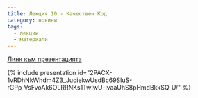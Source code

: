 ```yaml
---
title: Лекция 10 - Качествен Код
category: новини
tags:
  - лекции
  - материали
---
```


[Линк към презентацията](https://drive.google.com/open?id=1Kpbusq1S92SXxzZWGvmvxcFANMbd3VPjRXKZst6oQa4)

{% include presentation id="2PACX-1vRDhNkWhdm4Z3_JuoiekwUsdBc69SluS-rGPp_VsFvoAk6OLRRNKs1TwIwU-ivaaUhS8pHmdBkkSQ_U/" %}
